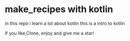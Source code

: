 # make_recipes with kotlin

in this repo i learn a lot about kotlin 
this is a intro to kotlin

If you like,Clone, enjoy and give me a star!
